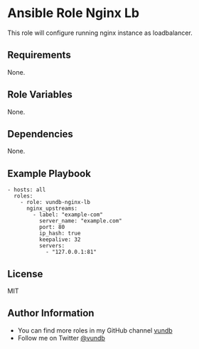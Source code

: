 Ansible Role Nginx Lb
======================================

This role will configure running nginx instance as loadbalancer.

Requirements
------------

None.

Role Variables
--------------

None.

Dependencies
------------

None.

Example Playbook
----------------
```
- hosts: all
  roles:
    - role: vundb-nginx-lb
      nginx_upstreams:
        - label: "example-com"
          server_name: "example.com"
          port: 80
          ip_hash: true
          keepalive: 32
          servers:
            - "127.0.0.1:81"
```

License
-------

MIT

Author Information
------------------

- You can find more roles in my GitHub channel [vundb](https://github.com/vundb)
- Follow me on Twitter [@vundb](https://twitter.com/vundb)
